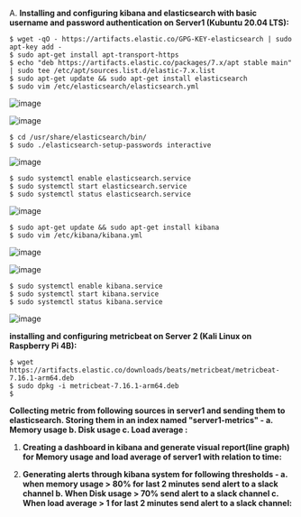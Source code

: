 A. **Installing and configuring kibana and elasticsearch with basic username and password authentication on Server1 (Kubuntu 20.04 LTS):**

	$ wget -qO - https://artifacts.elastic.co/GPG-KEY-elasticsearch | sudo apt-key add -
 	$ sudo apt-get install apt-transport-https
 	$ echo "deb https://artifacts.elastic.co/packages/7.x/apt stable main" | sudo tee /etc/apt/sources.list.d/elastic-7.x.list
 	$ sudo apt-get update && sudo apt-get install elasticsearch
	$ sudo vim /etc/elasticsearch/elasticsearch.yml
	
![image](https://user-images.githubusercontent.com/34814966/146120647-128a81e0-cce2-491f-9464-318098618d52.png)

![image](https://user-images.githubusercontent.com/34814966/146120065-bb926ed9-4d2d-4ee1-bd18-56d88ab55d03.png)

	$ cd /usr/share/elasticsearch/bin/
	$ sudo ./elasticsearch-setup-passwords interactive
	
![image](https://user-images.githubusercontent.com/34814966/146123183-4339b342-3c2e-48c9-a489-dfa5a82ec7c2.png)

	$ sudo systemctl enable elasticsearch.service
	$ sudo systemctl start elasticsearch.service
	$ sudo systemctl status elasticsearch.service 
					
![image](https://user-images.githubusercontent.com/34814966/146002609-95035a94-9a71-4712-a99e-3581e4a4ee7a.png)
				
	$ sudo apt-get update && sudo apt-get install kibana
	$ sudo vim /etc/kibana/kibana.yml
	
![image](https://user-images.githubusercontent.com/34814966/146124181-e12f4210-1dc5-4d56-a290-3e8f87f61985.png)

![image](https://user-images.githubusercontent.com/34814966/146124747-2ed5d002-464c-4238-b1d2-eb356fe11f8d.png)

	$ sudo systemctl enable kibana.service
	$ sudo systemctl start kibana.service
	$ sudo systemctl status kibana.service

![image](https://user-images.githubusercontent.com/34814966/146047446-f16c0eb4-26cb-4ce5-95a5-80bd8a2f2dad.png)

  **installing and configuring metricbeat on Server 2 (Kali Linux on Raspberry Pi 4B):**
	
	$ wget https://artifacts.elastic.co/downloads/beats/metricbeat/metricbeat-7.16.1-arm64.deb
   	$ sudo dpkg -i metricbeat-7.16.1-arm64.deb
	$ 


  **Collecting metric from following sources in server1 and sending them to elasticsearch. Storing them in an index named "server1-metrics" - 
          a. Memory usage 
          b. Disk usage 
          c. Load average :**


  
  
1. **Creating a dashboard in kibana and generate visual report(line graph) for Memory usage and load average of server1 with relation to time:**



2. **Generating alerts through kibana system for following thresholds - 
          a. when memory usage > 80% for last 2 minutes send alert to a slack channel 
          b. When Disk usage > 70% send alert to a slack channel 
          c. When load average > 1 for last 2 minutes send alert to a slack channel:**
          
        
